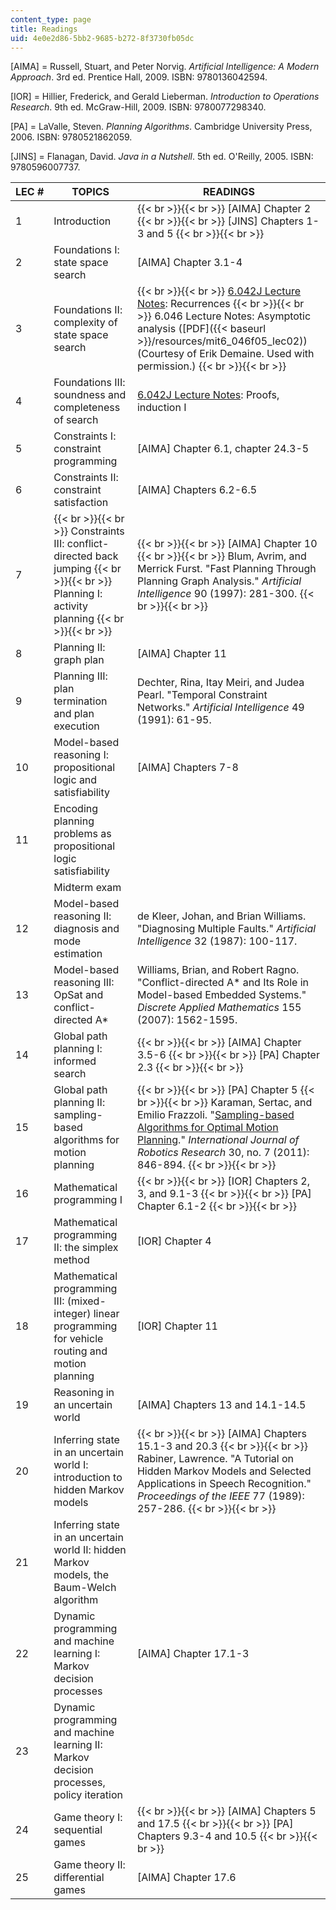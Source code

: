 ```yaml
---
content_type: page
title: Readings
uid: 4e0e2d86-5bb2-9685-b272-8f3730fb05dc
---
```


\[AIMA\] = Russell, Stuart, and Peter Norvig. _Artificial Intelligence: A Modern Approach_. 3rd ed. Prentice Hall, 2009. ISBN: 9780136042594.

\[IOR\] = Hillier, Frederick, and Gerald Lieberman. _Introduction to Operations Research_. 9th ed. McGraw-Hill, 2009. ISBN: 9780077298340.

\[PA\] = LaValle, Steven. _Planning Algorithms_. Cambridge University Press, 2006. ISBN: 9780521862059.

\[JINS\] = Flanagan, David. _Java in a Nutshell_. 5th ed. O'Reilly, 2005. ISBN: 9780596007737.

| LEC # | TOPICS | READINGS |
| --- | --- | --- |
| 1 | Introduction |  {{< br >}}{{< br >}} \[AIMA\] Chapter 2 {{< br >}}{{< br >}} \[JINS\] Chapters 1-3 and 5 {{< br >}}{{< br >}}  |
| 2 | Foundations I: state space search | \[AIMA\] Chapter 3.1-4 |
| 3 | Foundations II: complexity of state space search |  {{< br >}}{{< br >}} [6.042J Lecture Notes](/courses/6-042j-mathematics-for-computer-science-spring-2015/pages/lecture-slides): Recurrences {{< br >}}{{< br >}} 6.046 Lecture Notes: Asymptotic analysis ([PDF]({{< baseurl >}}/resources/mit6_046f05_lec02)) (Courtesy of Erik Demaine. Used with permission.) {{< br >}}{{< br >}}  |
| 4 | Foundations III: soundness and completeness of search | [6.042J Lecture Notes](/courses/6-042j-mathematics-for-computer-science-spring-2015/pages/lecture-slides): Proofs, induction I |
| 5 | Constraints I: constraint programming | \[AIMA\] Chapter 6.1, chapter 24.3-5 |
| 6 | Constraints II: constraint satisfaction | \[AIMA\] Chapters 6.2-6.5 |
| 7 |  {{< br >}}{{< br >}} Constraints III: conflict-directed back jumping {{< br >}}{{< br >}} Planning I: activity planning {{< br >}}{{< br >}}  |  {{< br >}}{{< br >}} \[AIMA\] Chapter 10 {{< br >}}{{< br >}} Blum, Avrim, and Merrick Furst. "Fast Planning Through Planning Graph Analysis." _Artificial Intelligence_ 90 (1997): 281-300. {{< br >}}{{< br >}}  |
| 8 | Planning II: graph plan | \[AIMA\] Chapter 11 |
| 9 | Planning III: plan termination and plan execution | Dechter, Rina, Itay Meiri, and Judea Pearl. "Temporal Constraint Networks." _Artificial Intelligence_ 49 (1991): 61-95. |
| 10 | Model-based reasoning I: propositional logic and satisfiability | \[AIMA\] Chapters 7-8 |
| 11 | Encoding planning problems as propositional logic satisfiability | &nbsp; |
| &nbsp; | Midterm exam | &nbsp; |
| 12 | Model-based reasoning II: diagnosis and mode estimation | de Kleer, Johan, and Brian Williams. "Diagnosing Multiple Faults." _Artificial Intelligence_ 32 (1987): 100-117. |
| 13 | Model-based reasoning III: OpSat and conflict-directed A\* | Williams, Brian, and Robert Ragno. "Conflict-directed A\* and Its Role in Model-based Embedded Systems." _Discrete Applied Mathematics_ 155 (2007): 1562-1595. |
| 14 | Global path planning I: informed search |  {{< br >}}{{< br >}} \[AIMA\] Chapter 3.5-6 {{< br >}}{{< br >}} \[PA\] Chapter 2.3 {{< br >}}{{< br >}}  |
| 15 | Global path planning II: sampling-based algorithms for motion planning |  {{< br >}}{{< br >}} \[PA\] Chapter 5 {{< br >}}{{< br >}} Karaman, Sertac, and Emilio Frazzoli. "[Sampling-based Algorithms for Optimal Motion Planning](http://arxiv.org/abs/1105.1186)." _International Journal of Robotics Research_ 30, no. 7 (2011): 846-894. {{< br >}}{{< br >}}  |
| 16 | Mathematical programming I |  {{< br >}}{{< br >}} \[IOR\] Chapters 2, 3, and 9.1-3 {{< br >}}{{< br >}} \[PA\] Chapter 6.1-2 {{< br >}}{{< br >}}  |
| 17 | Mathematical programming II: the simplex method | \[IOR\] Chapter 4 |
| 18 | Mathematical programming III: (mixed-integer) linear programming for vehicle routing and motion planning | \[IOR\] Chapter 11 |
| 19 | Reasoning in an uncertain world | \[AIMA\] Chapters 13 and 14.1-14.5 |
| 20 | Inferring state in an uncertain world I: introduction to hidden Markov models |  {{< br >}}{{< br >}} \[AIMA\] Chapters 15.1-3 and 20.3 {{< br >}}{{< br >}} Rabiner, Lawrence. "A Tutorial on Hidden Markov Models and Selected Applications in Speech Recognition." _Proceedings of the IEEE_ 77 (1989): 257-286. {{< br >}}{{< br >}}  |
| 21 | Inferring state in an uncertain world II: hidden Markov models, the Baum-Welch algorithm | &nbsp; |
| 22 | Dynamic programming and machine learning I: Markov decision processes | \[AIMA\] Chapter 17.1-3 |
| 23 | Dynamic programming and machine learning II: Markov decision processes, policy iteration | &nbsp; |
| 24 | Game theory I: sequential games |  {{< br >}}{{< br >}} \[AIMA\] Chapters 5 and 17.5 {{< br >}}{{< br >}} \[PA\] Chapters 9.3-4 and 10.5 {{< br >}}{{< br >}}  |
| 25 | Game theory II: differential games | \[AIMA\] Chapter 17.6